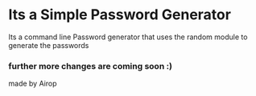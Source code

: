 # Its a Simple Password Generator
Its a command line Password generator that uses the random module to generate the passwords
### further more changes are coming soon :)
made by Airop
